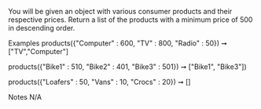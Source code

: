 You will be given an object with various consumer products and their respective prices. Return a list of the products with a minimum price of 500 in descending order.

Examples
products({"Computer" : 600, "TV" : 800, "Radio" : 50}) ➞ ["TV","Computer"]

products({"Bike1" : 510, "Bike2" : 401, "Bike3" : 501}) ➞ ["Bike1", "Bike3"]) 

products({"Loafers" : 50, "Vans" : 10, "Crocs" : 20}) ➞ []

Notes
N/A
